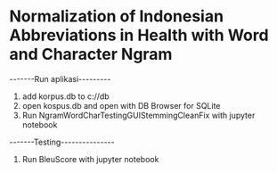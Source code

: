 # Normalization of Indonesian Abbreviations in Health with Word and Character Ngram


-------Run aplikasi---------
1. add korpus.db to c://db
2. open kospus.db and open with DB Browser for SQLite
3. Run NgramWordCharTestingGUIStemmingCleanFix with jupyter notebook

-------Testing---------------
1. Run BleuScore with jupyter notebook

